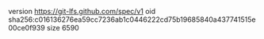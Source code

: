 version https://git-lfs.github.com/spec/v1
oid sha256:c016136276ea59cc7236ab1c0446222cd75b19685840a437741515e00ce0f939
size 6590

